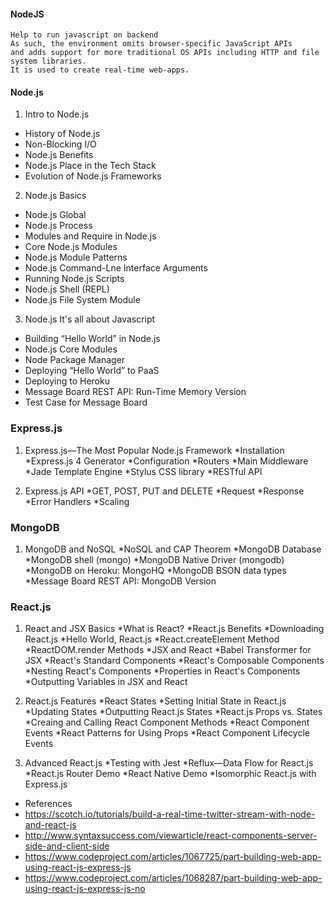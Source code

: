 #### NodeJS
```
Help to run javascript on backend
As such, the environment omits browser-specific JavaScript APIs 
and adds support for more traditional OS APIs including HTTP and file system libraries.
It is used to create real-time web-apps.
```

#### Node.js
1. Intro to Node.js
* History of Node.js
* Non-Blocking I/O
* Node.js Benefits
* Node.js Place in the Tech Stack
* Evolution of Node.js Frameworks

2. Node.js Basics
* Node.js Global
* Node.js Process
* Modules and Require in Node.js
* Core Node.js Modules
* Node.js Module Patterns
* Node.js Command-Lne Interface Arguments
* Running Node.js Scripts
* Node.js Shell (REPL)
* Node.js File System Module

3. Node.js It's all about Javascript
* Building “Hello World” in Node.js
* Node.js Core Modules
* Node Package Manager
* Deploying “Hello World” to PaaS
* Deploying to Heroku
* Message Board REST API: Run-Time Memory Version
* Test Case for Message Board

### Express.js


1. Express.js—The Most Popular Node.js Framework
*Installation
*Express.js 4 Generator
*Configuration
*Routers
*Main Middleware
*Jade Template Engine
*Stylus CSS library
*RESTful API

2. Express.js API
*GET, POST, PUT and DELETE
*Request
*Response
*Error Handlers
*Scaling

### MongoDB

1. MongoDB and NoSQL
*NoSQL and CAP Theorem
*MongoDB Database
*MongoDB shell (mongo)
*MongoDB Native Driver (mongodb)
*MongoDB on Heroku: MongoHQ
*MongoDB BSON data types
*Message Board REST API: MongoDB Version


### React.js

1. React and JSX Basics
*What is React?
*React.js Benefits
*Downloading React.js
*Hello World, React.js
*React.createElement Method
*ReactDOM.render Methods
*JSX and React
*Babel Transformer for JSX
*React's Standard Components
*React's Composable Components
*Nesting React's Components
*Properties in React's Components
*Outputting Variables in JSX and React

2. React.js Features
*React States
*Setting Initial State in React.js
*Updating States
*Outputting React.js States
*React.js Props vs. States
*Creaing and Calling React Component Methods
*React Component Events
*React Patterns for Using Props
*React Component Lifecycle Events

3. Advanced React.js
*Testing with Jest
*Reflux—Data Flow for React.js
*React.js Router Demo
*React Native Demo
*Isomorphic React.js with Express.js



* References
* https://scotch.io/tutorials/build-a-real-time-twitter-stream-with-node-and-react-js
* http://www.syntaxsuccess.com/viewarticle/react-components-server-side-and-client-side
* https://www.codeproject.com/articles/1067725/part-building-web-app-using-react-js-express-js
* https://www.codeproject.com/articles/1068287/part-building-web-app-using-react-js-express-js-no

